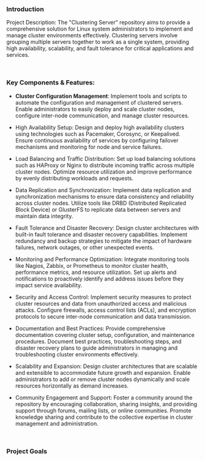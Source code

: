 ### Introduction

Project Description:
The "Clustering Server" repository aims to provide a comprehensive solution for Linux system administrators to implement and manage cluster environments effectively. Clustering servers involve grouping multiple servers together to work as a single system, providing high availability, scalability, and fault tolerance for critical applications and services.

<br>

### Key Components & Features:

- <b>Cluster Configuration Management</b>: Implement tools and scripts to automate the configuration and management of clustered servers. Enable administrators to easily deploy and scale cluster nodes, configure inter-node communication, and manage cluster resources.


- High Availability Setup: Design and deploy high availability clusters using technologies such as Pacemaker, Corosync, or Keepalived. Ensure continuous availability of services by configuring failover mechanisms and monitoring for node and service failures.


- Load Balancing and Traffic Distribution: Set up load balancing solutions such as HAProxy or Nginx to distribute incoming traffic across multiple cluster nodes. Optimize resource utilization and improve performance by evenly distributing workloads and requests.


- Data Replication and Synchronization: Implement data replication and synchronization mechanisms to ensure data consistency and reliability across cluster nodes. Utilize tools like DRBD (Distributed Replicated Block Device) or GlusterFS to replicate data between servers and maintain data integrity.


- Fault Tolerance and Disaster Recovery: Design cluster architectures with built-in fault tolerance and disaster recovery capabilities. Implement redundancy and backup strategies to mitigate the impact of hardware failures, network outages, or other unexpected events.


- Monitoring and Performance Optimization: Integrate monitoring tools like Nagios, Zabbix, or Prometheus to monitor cluster health, performance metrics, and resource utilization. Set up alerts and notifications to proactively identify and address issues before they impact service availability.


- Security and Access Control: Implement security measures to protect cluster resources and data from unauthorized access and malicious attacks. Configure firewalls, access control lists (ACLs), and encryption protocols to secure inter-node communication and data transmission.


- Documentation and Best Practices: Provide comprehensive documentation covering cluster setup, configuration, and maintenance procedures. Document best practices, troubleshooting steps, and disaster recovery plans to guide administrators in managing and troubleshooting cluster environments effectively.


- Scalability and Expansion: Design cluster architectures that are scalable and extensible to accommodate future growth and expansion. Enable administrators to add or remove cluster nodes dynamically and scale resources horizontally as demand increases.


- Community Engagement and Support: Foster a community around the repository by encouraging collaboration, sharing insights, and providing support through forums, mailing lists, or online communities. Promote knowledge sharing and contribute to the collective expertise in cluster management and administration.

<br>

### Project Goals
